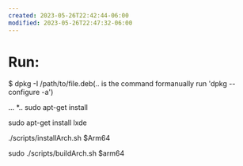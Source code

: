 ```yaml
---
created: 2023-05-26T22:42:44-06:00
modified: 2023-05-26T22:47:32-06:00
---
```


# Run:

$ dpkg -I /path/to/file.deb(.. is the command formanually run 'dpkg --configure -a')

... *.. sudo apt-get install 

sudo apt-get install lxde

./scripts/installArch.sh $Arm64

sudo ./scripts/buildArch.sh $arm64
